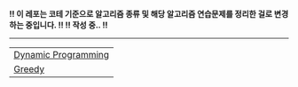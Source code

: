 <b> :bangbang: 이 레포는 코테 기준으로 알고리즘 종류 및 해당 알고리즘 연습문제를 정리한 걸로 변경하는 중입니다. :bangbang: </b>
<b> :bangbang: 작성 중.. :bangbang: </b>
<hr>

<table align="center">
    <tr>
        <td>
            <a href="./dynamic_programming">Dynamic Programming</a>
        </td>
    </tr>
    <tr>
        <td>
            <a href="#">Greedy</a>
        </td>
    </tr>
</table>
